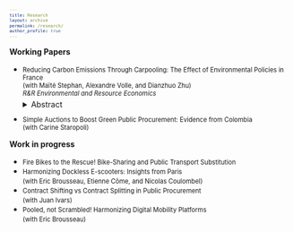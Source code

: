 ```yaml
---
title: Research
layout: archive
permalink: /research/
author_profile: true
---
```


<style>
  details {
    margin-top: -10px;  /* Reduce the space before the abstract */
  }

  summary {
    margin-bottom: -5px; /* Adjust if necessary */
  }

  span {
    font-size: 0.8em;
  }

  .abstract-text {
    font-size: 0.65em;
  }
</style>

**Working Papers**

* <span style="font-size: 0.8em;">Reducing Carbon Emissions Through Carpooling: The Effect of Environmental Policies in France</span> \
  <span style="font-size: 0.8em;">(with Maïté Stephan, Alexandre Volle, and Dianzhuo Zhu)</span> \
  <span style="font-size: 0.8em;">*R&R Environmental and Resource Economics* </span>
  <details>
  <summary>Abstract</summary>
   Text here... 
  </details>

* <span style="font-size: 0.8em;">Simple Auctions to Boost Green Public Procurement: Evidence from Colombia</span> \
  <span style="font-size: 0.8em;">(with Carine Staropoli)</span>

**Work in progress**

* <span style="font-size: 0.8em;">Fire Bikes to the Rescue! Bike-Sharing and Public Transport Substitution</span>
* <span style="font-size: 0.8em;">Harmonizing Dockless E-scooters: Insights from Paris</span> \
  <span style="font-size: 0.8em;">(with Eric Brousseau, Etienne Côme, and Nicolas Coulombel)</span>
* <span style="font-size: 0.8em;">Contract Shifting vs Contract Splitting in Public Procurement</span> \
  <span style="font-size: 0.8em;">(with Juan Ivars)</span>
* <span style="font-size: 0.8em;">Pooled, not Scrambled! Harmonizing Digital Mobility Platforms</span> \
  <span style="font-size: 0.8em;">(with Eric Brousseau)</span>
